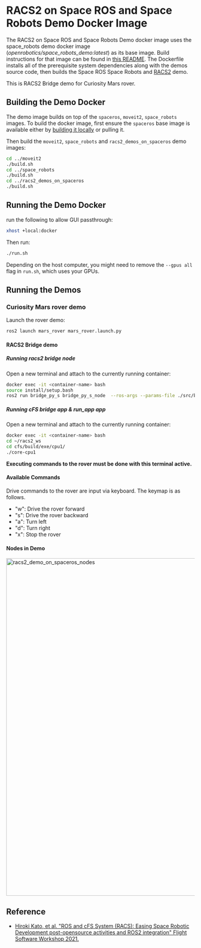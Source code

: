 # RACS2 on Space ROS and Space Robots Demo Docker Image

The RACS2 on Space ROS and Space Robots Demo docker image uses the space_robots demo docker image (*openrobotics/space_robots_demo:latest*) as its base image.
Build instructions for that image can be found in [this README](../space_robots/README.md).
The Dockerfile installs all of the prerequisite system dependencies along with the demos source code, then builds the Space ROS Space Robots and [RACS2](https://github.com/jaxa/racs2_bridge) demo.


This is RACS2 Bridge demo for Curiosity Mars rover.

## Building the Demo Docker

The demo image builds on top of the `spaceros`, `moveit2`, `space_robots` images.
To build the docker image, first ensure the `spaceros` base image is available either by [building it locally](https://github.com/space-ros/space-ros) or pulling it.

Then build the `moveit2`, `space_robots` and `racs2_demos_on_spaceros` demo images: 

```bash
cd ../moveit2
./build.sh
cd ../space_robots
./build.sh
cd ../racs2_demos_on_spaceros
./build.sh
```

## Running the Demo Docker

run the following to allow GUI passthrough:
```bash
xhost +local:docker
```

Then run:
```bash
./run.sh
```

Depending on the host computer, you might need to remove the ```--gpus all``` flag in ```run.sh```, which uses your GPUs.

## Running the Demos

### Curiosity Mars rover demo
Launch the rover demo:
```bash
ros2 launch mars_rover mars_rover.launch.py
```

#### RACS2 Bridge demo

##### Running racs2 bridge node
Open a new terminal and attach to the currently running container:

```bash
docker exec -it <container-name> bash
source install/setup.bash
ros2 run bridge_py_s bridge_py_s_node  --ros-args --params-file ./src/bridge_py_s/config/params.yaml
```

##### Running cFS bridge app & run_app app
Open a new terminal and attach to the currently running container:

```bash
docker exec -it <container-name> bash
cd ~/racs2_ws
cd cfs/build/exe/cpu1/
./core-cpu1
```

**Executing commands to the rover must be done with this terminal active.**


#### Available Commands

Drive commands to the rover are input via keyboard. The keymap is as follows.

* "w": Drive the rover forward
* "s": Drive the rover backward
* "a": Turn left
* "d": Turn right
* "x": Stop the rover

#### Nodes in Demo 
<img width="899" alt="racs2_demo_on_spaceros_nodes" src="https://github.com/user-attachments/assets/77bfdc70-4a5f-4124-a526-ba746db44ec3" />

## Reference

* [Hiroki Kato, et al. "ROS and cFS System (RACS): Easing Space Robotic Development post-opensource activities and ROS2 integration" Flight Software Workshop 2021.](https://drive.google.com/file/d/11L48doT_pRNs7R0hdChPALqJO849TvV2/view?usp=drive_web)
